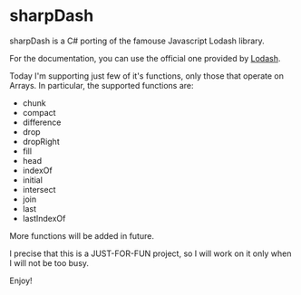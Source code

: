 # sharpDash
sharpDash is a C# porting of the famouse Javascript Lodash library.

For the documentation, you can use the official one provided by [Lodash](https://lodash.com/docs/4.17.2).

Today I'm supporting just few of it's functions, only those that operate on Arrays. In particular, the supported functions are:

- chunk
- compact
- difference
- drop
- dropRight
- fill
- head
- indexOf
- initial
- intersect
- join
- last
- lastIndexOf

More functions will be added in future.

I precise that this is a JUST-FOR-FUN project, so I will work on it only when I will not be too busy.

Enjoy!